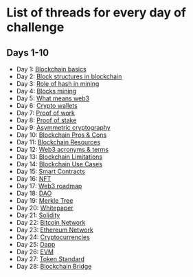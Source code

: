 # List of threads for every day of challenge

## Days 1-10

- Day 1: [Blockchain basics](https://twitter.com/kacperhernacki/status/1545029316022509569?s=21&t=tgYWlYmW-g-K8vHOnrvkoQ)
- Day 2: [Block structures in blockchain](https://twitter.com/kacperhernacki/status/1544299690052689921?s=21&t=tgYWlYmW-g-K8vHOnrvkoQ)
- Day 3: [Role of hash in mining](https://twitter.com/kacperhernacki/status/1544663304567721985?s=21&t=tgYWlYmW-g-K8vHOnrvkoQ)
- Day 4: [Blocks mining](https://twitter.com/kacperhernacki/status/1545444041344565249?s=21&t=tgYWlYmW-g-K8vHOnrvkoQ)
- Day 5: [What means web3](https://twitter.com/kacperhernacki/status/1545444002190790658?s=21&t=tgYWlYmW-g-K8vHOnrvkoQ)
- Day 6: [Crypto wallets](https://twitter.com/kacperhernacki/status/1545824577791696897?s=21&t=tgYWlYmW-g-K8vHOnrvkoQ)
- Day 7: [Proof of work](https://twitter.com/kacperhernacki/status/1546190722675752960?s=21&t=tgYWlYmW-g-K8vHOnrvkoQ)
- Day 8: [Proof of stake](https://twitter.com/kacperhernacki/status/1546468490747559936?s=21&t=tgYWlYmW-g-K8vHOnrvkoQ)
- Day 9: [Asymmetric cryptography](https://twitter.com/kacperhernacki/status/1546836626814509058?s=21&t=tgYWlYmW-g-K8vHOnrvkoQ)
- Day 10: [Blockchain Pros & Cons](https://twitter.com/KacperHernacki/status/1547196513201360899?s=20&t=QrKlUSURQjkcfsLMU6RolQ)
- Day 11: [Blockchain Resources](https://twitter.com/kacperhernacki/status/1547567208179462145?s=21&t=Jdbz6CZ7i2Ujt0Zfg8Qj2Q)
- Day 12: [Web3 acronyms & terms](https://twitter.com/KacperHernacki/status/1547921752755359745?s=20&t=hCLWLK7TP9ClKe24K-30hw)
- Day 13: [Blockchain Limitations](https://twitter.com/KacperHernacki/status/1548364165206589442?s=20&t=hCLWLK7TP9ClKe24K-30hw)
- Day 14: [Blockchain Use Cases](https://twitter.com/KacperHernacki/status/1548723003663466497?s=20&t=hCLWLK7TP9ClKe24K-30hw)
- Day 15: [Smart Contracts](https://twitter.com/KacperHernacki/status/1549014968653201409?s=20&t=hCLWLK7TP9ClKe24K-30hw)
- Day 16: [NFT](https://twitter.com/kacperhernacki/status/1549376704958849026?s=21&t=vidh8Vljr_s8KqstACmiJQ)
- Day 17: [Web3 roadmap](https://twitter.com/KacperHernacki/status/1549739028383236096?s=20&t=Fw6KaugsmohBqvuCDJ7aaw)
- Day 18: [DAO](https://twitter.com/KacperHernacki/status/1550101673829441536?s=20&t=Fw6KaugsmohBqvuCDJ7aaw)
- Day 19: [Merkle Tree](https://twitter.com/KacperHernacki/status/1550465539356729349?s=20&t=PhKf4yEnY7VqpV8NQGdhWA)
- Day 20: [Whitepaper](https://twitter.com/KacperHernacki/status/1550870227805667336?s=20&t=PhKf4yEnY7VqpV8NQGdhWA)
- Day 21: [Solidity](https://twitter.com/KacperHernacki/status/1551256725864562691?s=20&t=PhKf4yEnY7VqpV8NQGdhWA)
- Day 22: [Bitcoin Network](https://twitter.com/KacperHernacki/status/1551553958975610880?s=20&t=PhKf4yEnY7VqpV8NQGdhWA)
- Day 23: [Ethereum Network](https://twitter.com/KacperHernacki/status/1551936546839924742?s=20&t=PhKf4yEnY7VqpV8NQGdhWA)
- Day 24: [Cryptocurrencies](https://twitter.com/KacperHernacki/status/1552273802314371073?s=20&t=PhKf4yEnY7VqpV8NQGdhWA)
- Day 25: [Dapp](https://twitter.com/kacperhernacki/status/1552639809545551872?s=21&t=oCXyZvXJQ993DHo2V9a0Zg)
- Day 26: [EVM](https://twitter.com/kacperhernacki/status/1552993408746135557?s=21&t=oCXyZvXJQ993DHo2V9a0Zg)
- Day 27: [Token Standard](https://twitter.com/KacperHernacki/status/1553448364162789376?s=20&t=OkvB2bQnSXXgK7rhubxY6A)
- Day 28: [Blockchain Bridge](https://twitter.com/KacperHernacki/status/1553719675745337345?s=20&t=OkvB2bQnSXXgK7rhubxY6A)
